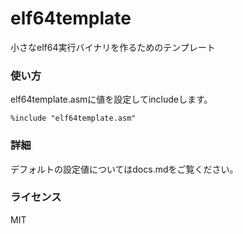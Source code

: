 # elf64template
小さなelf64実行バイナリを作るためのテンプレート

### 使い方
elf64template.asmに値を設定してincludeします。
```
%include "elf64template.asm"
```

### 詳細
デフォルトの設定値についてはdocs.mdをご覧ください。

### ライセンス
MIT
